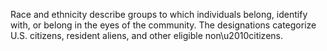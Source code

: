 Race and ethnicity describe groups to which individuals belong, identify with, or belong in the eyes of the community. The designations categorize U.S. citizens, resident aliens, and other eligible non\u2010citizens.
